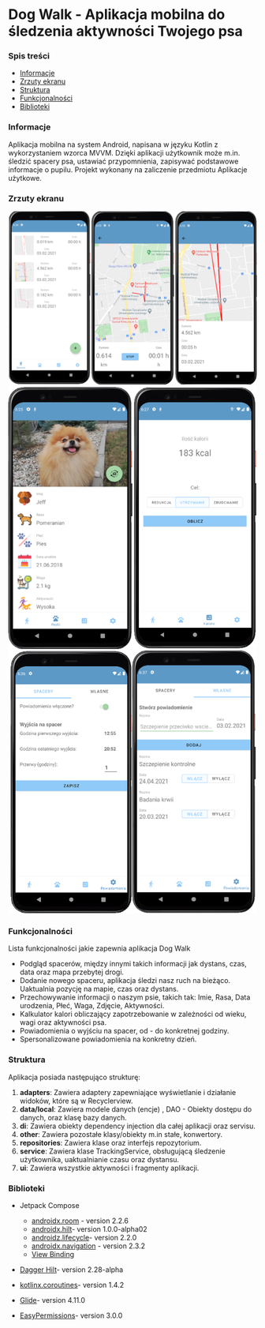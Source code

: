 # Dog Walk - Aplikacja mobilna do śledzenia aktywności Twojego psa

### Spis treści
* [Informacje](#informacje)
* [Zrzuty ekranu](#zrzuty-ekranu)
* [Struktura](#struktura)
* [Funkcjonalności](#funkcjonalności)
* [Biblioteki](#biblioteki)




### Informacje
Aplikacja mobilna na system Android,  napisana w języku Kotlin z wykorzystaniem wzorca MVVM. Dzięki aplikacji użytkownik może m.in. śledzić spacery psa, ustawiać przypomnienia, zapisywać podstawowe informacje o pupilu. Projekt wykonany na zaliczenie przedmiotu Aplikacje użytkowe.

### Zrzuty ekranu

![Tracking](https://github.com/jakubrzeznicki/Dog-Walk/blob/master/screenshots/first.png "Tracking")
![Profile](https://github.com/jakubrzeznicki/Dog-Walk/blob/master/screenshots/second.png "Profile")
![Notifications](https://github.com/jakubrzeznicki/Dog-Walk/blob/master/screenshots/third.png "Notifications")



### Funkcjonalności
Lista funkcjonalności jakie zapewnia aplikacja Dog Walk
* Podgląd spacerów, między innymi takich informacji jak dystans, czas, data oraz mapa przebytej drogi.
* Dodanie nowego spaceru, aplikacja śledzi nasz ruch na bieżąco. Uaktualnia pozycję na mapie, czas oraz dystans.
* Przechowywanie informacji o naszym psie, takich tak: Imie, Rasa, Data urodzenia, Płeć, Waga, Zdjęcie, Aktywności.
* Kalkulator kalori obliczający zapotrzebowanie w zależności od wieku, wagi oraz aktywności psa.
* Powiadomienia o wyjściu na spacer, od - do konkretnej godziny.
* Spersonalizowane powiadomienia na konkretny dzień.

### Struktura

Aplikacja posiada następująco strukturę:
1. **adapters**: Zawiera adaptery zapewniające wyświetlanie i działanie widoków, które są w Recyclerview.
2. **data/local**: Zawiera modele danych (encje) , DAO - Obiekty dostępu do danych, oraz klasę bazy danych.
4. **di**: Zawiera obiekty dependency injection dla całej aplikacji oraz servisu.
5. **other**: Zawiera pozostałe klasy/obiekty m.in stałe, konwertory.
6. **repositories**: Zawiera klase oraz interfejs repozytorium.
7. **service**: Zawiera klase TrackingService, obsługującą śledzenie użytkownika, uaktualnianie czasu oraz dystansu.
8. **ui**: Zawiera wszystkie aktywności i fragmenty aplikacji.



### Biblioteki

- Jetpack Compose
    - [androidx.room](https://developer.android.com/jetpack/androidx/releases/room) - version 2.2.6
    - [androidx.hilt](https://developer.android.com/jetpack/androidx/releases/hilt)- version 1.0.0-alpha02
    - [androidz.lifecycle](https://developer.android.com/jetpack/androidx/releases/lifecycle)- version 2.2.0
    - [androidx.navigation](https://developer.android.com/jetpack/androidx/releases/navigation) - version 2.3.2
    - [View Binding](https://developer.android.com/topic/libraries/view-binding)

    
- [Dagger Hilt](https://developer.android.com/training/dependency-injection/hilt-android)- version 2.28-alpha
- [kotlinx.coroutines](https://github.com/Kotlin/kotlinx.coroutines)- version 1.4.2
- [Glide](https://github.com/bumptech/glide)- version 4.11.0
- [EasyPermissions](https://github.com/googlesamples/easypermissions)- version 3.0.0
